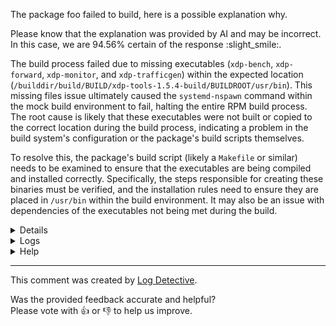 The package foo failed to build, here is a possible explanation why.

Please know that the explanation was provided by AI and may be incorrect.
In this case, we are 94.56% certain of the response :slight_smile:.

The build process failed due to missing executables (`xdp-bench`, `xdp-forward`, `xdp-monitor`, and `xdp-trafficgen`) within the expected location (`/builddir/build/BUILD/xdp-tools-1.5.4-build/BUILDROOT/usr/bin`). This missing files issue ultimately caused the `systemd-nspawn` command within the mock build environment to fail, halting the entire RPM build process.  The root cause is likely that these executables were not built or copied to the correct location during the build process, indicating a problem in the build system's configuration or the package's build scripts themselves.



To resolve this, the package's build script (likely a `Makefile` or similar) needs to be examined to ensure that the executables are being compiled and installed correctly. Specifically, the steps responsible for creating these binaries must be verified, and the installation rules need to ensure they are placed in `/usr/bin` within the build environment. It may also be an issue with dependencies of the executables not being met during the build.

<details>
<ul>

<li>
<b>Line 11:</b> <code>Child return code was: 0
</code>
The build process executed a child process which completed successfully, returning a code of 0.

</li>

<li>
<b>Line 20:</b> <code>+ umask 022
</code>
The RPM build log shows the execution of a shell command: `umask 022`. This command sets the file-creation mask to 022.

</li>

<li>
<b>Line 21:</b> <code>+ cd /builddir/build/BUILD/xdp-tools-1.5.4-build
</code>
The build process has changed directories to `/builddir/build/BUILD/xdp-tools-1.5.4-build`. The build stage is at line 21 of the log.

</li>

<li>
<b>Line 25:</b> <code>+ STATUS=0
</code>
The RPM build process reported a status code of 0. This indicates a successful completion of a build stage.

</li>

<li>
<b>Line 29:</b> <code>+ RPM_EC=0
</code>
The snippet indicates the RPM build process reached a point where a variable `RPM_EC` was assigned the value `0`. This likely represents a build stage completion status, with `0` typically signifying success. The line number in the build log is 29.
</li>

<li>
<b>Line 30:</b> <code>++ jobs -p
</code>
The build log snippet indicates the execution of a shell command `jobs -p`. The command was executed within a build process and likely related to managing or listing background jobs. The number 30 likely represents the process ID (PID) associated with the execution of this command.
</li>

<li>
<b>Line 99:</b> <code>make[2]: Entering directory '/builddir/build/BUILD/xdp-tools-1.5.4-build/xdp-tools-1.5.4/lib/libxdp'
</code>
The `make` process has entered the directory `/builddir/build/BUILD/xdp-tools-1.5.4-build/xdp-tools-1.5.4/lib/libxdp`. This is a nested `make` invocation (indicated by `make[2]`).
</li>

<li>
<b>Line 323:</b> <code>+ /usr/lib/rpm/brp-strip /usr/bin/strip
</code>
The RPM build log indicates that the `brp-strip` script (located at `/usr/lib/rpm/brp-strip`) was invoked with the argument `/usr/bin/strip`. This is a standard step in the RPM build process related to removing debugging symbols from binaries.

</li>

<li>
<b>Line 324:</b> <code>+ /usr/lib/rpm/brp-strip-comment-note /usr/bin/strip /usr/bin/objdump
</code>
The RPM build process executed the script `/usr/lib/rpm/brp-strip-comment-note`. This script was invoked with the arguments `/usr/bin/strip` and `/usr/bin/objdump`.

</li>

<li>
<b>Line 329:</b> <code>mangling shebang in /usr/share/xdp-tools/test_runner.sh from /bin/bash to #!/usr/bin/bash
</code>
The RPM build process modified the shebang line in the script `/usr/share/xdp-tools/test_runner.sh`. The original shebang `#!/bin/bash` was changed to `#!/usr/bin/bash`.
</li>

<li>
<b>Line 330:</b> <code>mangling shebang in /usr/share/xdp-tools/setup-netns-env.sh from /bin/bash to #!/usr/bin/bash
</code>
The RPM build process modified the shebang line (the line specifying the interpreter) in the file `/usr/share/xdp-tools/setup-netns-env.sh` from `/bin/bash` to `#!/usr/bin/bash`. This indicates a change in the specified path to the bash interpreter.
</li>

<li>
<b>Line 334:</b> <code>+ env /usr/lib/rpm/redhat/brp-python-bytecompile '' 1 0 -j12
</code>
This log snippet indicates the build process is executing the `brp-python-bytecompile` script. This script is part of the Red Hat Buildroot Project (brp) and is responsible for byte-compiling Python source code. The script was invoked with an empty argument list (`''`), and the build system has allocated 12 parallel jobs (-j12) for this operation.  The numbers (334, 1, 0) likely represent internal build system counters or status codes, without specific meaning outside of that context.

</li>

<li>
<b>Line 336:</b> <code>Reading /builddir/build/BUILD/xdp-tools-1.5.4-build/SPECPARTS/rpm-debuginfo.specpart
</code>
The build log indicates the RPM build process is reading the file `/builddir/build/BUILD/xdp-tools-1.5.4-build/SPECPARTS/rpm-debuginfo.specpart`. This file contains debug information specification details for the xdp-tools package, version 1.5.4.

</li>

<li>
<b>Line 337:</b> <code>Processing files: xdp-tools-1.5.4-1.eln147.aarch64
</code>
The RPM build process is currently handling files associated with the package `xdp-tools` version `1.5.4-1.eln147`, specifically for the `aarch64` architecture. The build process is at the "Processing files" stage.
</li>

<li>
<b>Line 338:</b> <code>error: File not found: /builddir/build/BUILD/xdp-tools-1.5.4-build/BUILDROOT/usr/bin/xdp-bench
</code>
The build process encountered an error. The specific error is "File not found" for the file `/builddir/build/BUILD/xdp-tools-1.5.4-build/BUILDROOT/usr/bin/xdp-bench`.
</li>

<li>
<b>Line 342:</b> <code>Executing(%license): /bin/sh -e /var/tmp/rpm-tmp.iqaurw
</code>
The build log snippet indicates that the RPM build process is currently executing the license file processing step. The command being executed is `/bin/sh -e /var/tmp/rpm-tmp.iqaurw`. This script is likely responsible for handling the license associated with the package being built.

</li>

<li>
<b>Line 347:</b> <code>+ export LC_ALL=C.UTF-8
</code>
The snippet shows an RPM build process line indicating the setting of the `LC_ALL` environment variable to `C.UTF-8`. It is identified by a build event number of 347.
</li>

<li>
<b>Line 348:</b> <code>+ LC_ALL=C.UTF-8
</code>
The build log snippet indicates the setting of the environment variable `LC_ALL` to the value `C.UTF-8` at build step 348.
</li>

<li>
<b>Line 349:</b> <code>+ export LICENSEDIR
</code>
The build log shows the execution of a shell script command. The command executed was `export LICENSEDIR`. This command sets the environment variable `LICENSEDIR`. The build process was at line 349 of the script.
</li>

<li>
<b>Line 350:</b> <code>+ /usr/bin/mkdir -p /builddir/build/BUILD/xdp-tools-1.5.4-build/BUILDROOT/usr/share/licenses/xdp-tools
</code>
The log snippet shows the execution of a shell command: `mkdir -p /builddir/build/BUILD/xdp-tools-1.5.4-build/BUILDROOT/usr/share/licenses/xdp-tools`.  The command attempts to create the directory `/builddir/build/BUILD/xdp-tools-1.5.4-build/BUILDROOT/usr/share/licenses/xdp-tools` and any necessary parent directories. The process ID of the executed command is 350.

</li>

<li>
<b>Line 351:</b> <code>+ cp -pr /builddir/build/BUILD/xdp-tools-1.5.4-build/xdp-tools-1.5.4/LICENSES/BSD-2-Clause /builddir/build/BUILD/xdp-tools-1.5.4-build/BUILDROOT/usr/share/licenses/xdp-tools
</code>
The log snippet shows a file copy operation. The `cp` command with `-pr` options is copying the file `/builddir/build/BUILD/xdp-tools-1.5.4-build/xdp-tools-1.5.4/LICENSES/BSD-2-Clause` to `/builddir/build/BUILD/xdp-tools-1.5.4-build/BUILDROOT/usr/share/licenses/xdp-tools`.  The copy is preserving permissions (`-p`) and recursing (`-r`, although it doesn't seem to be needed here as the source is a file). The build is for `xdp-tools` version 1.5.4.

</li>

<li>
<b>Line 357:</b> <code>RPM build errors:
    File not found: /builddir/build/BUILD/xdp-tools-1.5.4-build/BUILDROOT/usr/bin/xdp-bench
    File not found: /builddir/build/BUILD/xdp-tools-1.5.4-build/BUILDROOT/usr/bin/xdp-forward
    File not found: /builddir/build/BUILD/xdp-tools-1.5.4-build/BUILDROOT/usr/bin/xdp-monitor
    File not found: /builddir/build/BUILD/xdp-tools-1.5.4-build/BUILDROOT/usr/bin/xdp-trafficgen
</code>
The RPM build process encountered errors due to missing files. Specifically, the build system failed to locate `xdp-bench`, `xdp-forward`, `xdp-monitor`, and `xdp-trafficgen` executables within the directory `/builddir/build/BUILD/xdp-tools-1.5.4-build/BUILDROOT/usr/bin`.
</li>

<li>
<b>Line 363:</b> <code>EXCEPTION: [Error('Command failed: \n # /usr/bin/systemd-nspawn -q -M bf5463037b1542458971567a843aaf43 -D /var/lib/mock/eln-build-side-110870-59165999-6571438/root -a -u mockbuild --capability=cap_ipc_lock --bind=/tmp/mock-resolv.3zzgpqy3:/etc/resolv.conf --bind=/dev/btrfs-control --bind=/dev/mapper/control --bind=/dev/fuse --bind=/dev/loop-control --bind=/dev/loop0 --bind=/dev/loop1 --bind=/dev/loop2 --bind=/dev/loop3 --bind=/dev/loop4 --bind=/dev/loop5 --bind=/dev/loop6 --bind=/dev/loop7 --bind=/dev/loop8 --bind=/dev/loop9 --bind=/dev/loop10 --bind=/dev/loop11 --console=pipe --setenv=TERM=vt100 --setenv=SHELL=/bin/bash --setenv=HOME=/builddir --setenv=HOSTNAME=mock --setenv=PATH=/usr/bin:/bin:/usr/sbin:/sbin \'--setenv=PROMPT_COMMAND=printf "\\033]0;<mock-chroot>\\007"\' \'--setenv=PS1=<mock-chroot> \\s-\\v\\$ \' --setenv=LANG=C.UTF-8 --resolv-conf=off bash --login -c \'/usr/bin/rpmbuild -bb --noclean --target aarch64 --nodeps /builddir/build/SPECS/xdp-tools.spec\'\n', 1)]
</code>
The RPM build log shows a systemd-nspawn command failed within a mock build environment. The command attempted to create a chroot environment using `/var/lib/mock/eln-build-side-110870-59165999-6571438/root` and executed `/usr/bin/rpmbuild -bb --noclean --target aarch64 --nodeps /builddir/build/SPECS/xdp-tools.spec` inside it. The `systemd-nspawn` command returned an exit code of 1, indicating an error. The command line passed to `systemd-nspawn` included numerous bind mounts, environment variable settings, and a nested `bash` invocation.

</li>

<li>
<b>Line 364:</b> <code>Traceback (most recent call last):
  File "/usr/lib/python3.13/site-packages/mockbuild/trace_decorator.py", line 93, in trace
    result = func(*args, **kw)
  File "/usr/lib/python3.13/site-packages/mockbuild/util.py", line 610, in do_with_status
    raise exception.Error("Command failed: \n # %s\n%s" % (cmd_pretty(command, env), output), child.returncode)
</code>
The snippet is a traceback from a Python script (`mockbuild/trace_decorator.py`) within an RPM build process. It indicates a command failed during execution within the `mockbuild/util.py` script (specifically, within the `do_with_status` function). The failure was due to a child process returning a non-zero exit code. The traceback includes a formatted error message that will contain the command that failed and its output.
</li>

<li>
<b>Line 369:</b> <code>mockbuild.exception.Error: Command failed: 
 # /usr/bin/systemd-nspawn -q -M bf5463037b1542458971567a843aaf43 -D /var/lib/mock/eln-build-side-110870-59165999-6571438/root -a -u mockbuild --capability=cap_ipc_lock --bind=/tmp/mock-resolv.3zzgpqy3:/etc/resolv.conf --bind=/dev/btrfs-control --bind=/dev/mapper/control --bind=/dev/fuse --bind=/dev/loop-control --bind=/dev/loop0 --bind=/dev/loop1 --bind=/dev/loop2 --bind=/dev/loop3 --bind=/dev/loop4 --bind=/dev/loop5 --bind=/dev/loop6 --bind=/dev/loop7 --bind=/dev/loop8 --bind=/dev/loop9 --bind=/dev/loop10 --bind=/dev/loop11 --console=pipe --setenv=TERM=vt100 --setenv=SHELL=/bin/bash --setenv=HOME=/builddir --setenv=HOSTNAME=mock --setenv=PATH=/usr/bin:/bin:/usr/sbin:/sbin '--setenv=PROMPT_COMMAND=printf "\033]0;<mock-chroot>\007"' '--setenv=PS1=<mock-chroot> \s-\v\$ ' --setenv=LANG=C.UTF-8 --resolv-conf=off bash --login -c '/usr/bin/rpmbuild -bb --noclean --target aarch64 --nodeps /builddir/build/SPECS/xdp-tools.spec'

</code>
The RPM build log snippet indicates a `mockbuild.exception.Error` occurred due to a failed command execution within a systemd-nspawn chroot environment. The command that failed was invoked using `/usr/bin/systemd-nspawn`, configured with several bind mounts (e.g., `/tmp/mock-resolv.3zzgpqy3:/etc/resolv.conf`), capabilities (e.g., `cap_ipc_lock`), environment variables (e.g., `TERM=vt100`, `SHELL=/bin/bash`), and a console redirection. The command's purpose was to execute an RPM build (`/usr/bin/rpmbuild -bb --noclean --target aarch64 --nodeps /builddir/build/SPECS/xdp-tools.spec`) within the chroot. The specific failure is not described in the provided snippet, only that the `systemd-nspawn` command returned an error.
</li>

</ul>
</details>

<details>
  <summary>Logs</summary>
  <p>
    Log Detective analyzed the following logs files to provide an explanation:
  </p>

  <ul>
    <li><a href="https://kojipkgs.fedoraproject.org/work/tasks/8265/132068265/build.log">https://kojipkgs.fedoraproject.org/work/tasks/8265/132068265/build.log</a></li>
  </ul>

  <p>
    Additional logs are available from:
    <ul>
    <li><a href="https://gitlab.foobar.baz//-/jobs/1/artifacts/download">artifacts.zip</a></li>
  </ul>
  </p>

  <p>
    Please know that these log files are automatically removed after some
    time, so you might need a backup.
  </p>
</details>

<details>
  <summary>Help</summary>
  <p>Don't hesitate to reach out.</p>

  <ul>
    <li><a href="https://github.com/fedora-copr/logdetective">Upstream</a></li>
    <li><a href="https://github.com/fedora-copr/logdetective/issues">Issue tracker</a></li>
    <li><a href="https://redhat.enterprise.slack.com/archives/C06DWNVKKDE">Slack</a></li>
    <li><a href="https://log-detective.com/documentation">Documentation</a></li>
  </ul>
</details>


---
This comment was created by [Log Detective][log-detective].

Was the provided feedback accurate and helpful? <br>Please vote with :thumbsup:
or :thumbsdown: to help us improve.<br>



[log-detective]: https://log-detective.com/
[contact]: https://github.com/fedora-copr